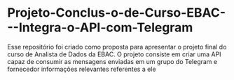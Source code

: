 # Projeto-Conclus-o-de-Curso-EBAC---Integra-o-API-com-Telegram
Esse repositório foi criado como proposta para apresentar o projeto final do curso de Analista de Dados da EBAC. O projeto consiste em criar uma API capaz de consumir as mensagens enviadas em um grupo do Telegram e fornecedor informações relevantes referentes a ele
